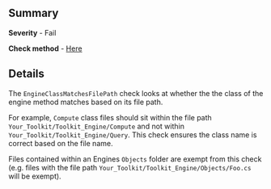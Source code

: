 ## Summary

**Severity** - Fail

**Check method** - [Here](https://github.com/BHoM/Test_Toolkit/blob/master/CodeComplianceTest_Engine/Query/Checks/EngineClassMatchesFilePath.cs)

## Details

The `EngineClassMatchesFilePath` check looks at whether the the class of the engine method matches based on its file path.

For example, `Compute` class files should sit within the file path `Your_Toolkit/Toolkit_Engine/Compute` and not within `Your_Toolkit/Toolkit_Engine/Query`. This check ensures the class name is correct based on the file name.

Files contained within an Engines `Objects` folder are exempt from this check (e.g. files with the file path `Your_Toolkit/Toolkit_Engine/Objects/Foo.cs` will be exempt).